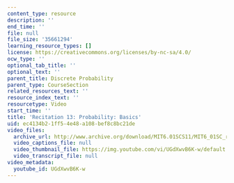 ```yaml
---
content_type: resource
description: ''
end_time: ''
file: null
file_size: '35661294'
learning_resource_types: []
license: https://creativecommons.org/licenses/by-nc-sa/4.0/
ocw_type: ''
optional_tab_title: ''
optional_text: ''
parent_title: Discrete Probability
parent_type: CourseSection
related_resources_text: ''
resource_index_text: ''
resourcetype: Video
start_time: ''
title: 'Recitation 13: Probability: Basics'
uid: ec4134b2-1ff5-4e48-a108-bef8c8bc21de
video_files:
  archive_url: http://www.archive.org/download/MIT6.01SCS11/MIT6_01SC_rec13_300k.mp4
  video_captions_file: null
  video_thumbnail_file: https://img.youtube.com/vi/UGdXwvB6K-w/default.jpg
  video_transcript_file: null
video_metadata:
  youtube_id: UGdXwvB6K-w
---
```

